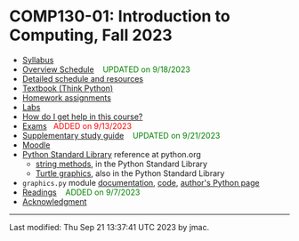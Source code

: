 # COMP130-01: Introduction to Computing, Fall 2023

<!-- ![WCBC with cat](wcbc-cat.jpg) -->

* [Syllabus](syllabus-8-24-2023.docx)
* [Overview Schedule](comp130-schedule-9-18-2023.xlsx)  &nbsp;&nbsp;&nbsp;<font color="green">UPDATED on 9/18/2023</font>
* [Detailed schedule and resources](resources)
* [Textbook (Think Python)](https://greenteapress.com/wp/think-python-2e/)
* [Homework assignments](hw)
* [Labs](labs)
* [How do I get help in this course?](help.md)
* [Exams](exams.md)&nbsp;&nbsp;&nbsp;<font color="red">ADDED on 9/13/2023</font>
* [Supplementary study guide](study-guide/study-guide-9-21-2023.docx) &nbsp;&nbsp;&nbsp;<font color="green">UPDATED on 9/21/2023</font>
* [Moodle](https://lms.dickinson.edu/course/view.php?id=52046)
* [Python Standard Library](https://docs.python.org/3/library/index.html) reference at python.org
  - [string
    methods](https://docs.python.org/3/library/stdtypes.html#string-methods),
    in the Python Standard Library
  - [Turtle graphics](https://docs.python.org/3/library/turtle.html), also in the Python Standard Library
* `graphics.py` module [documentation](https://mcsp.wartburg.edu/zelle/python/graphics/graphics/graphref.html), [code](https://mcsp.wartburg.edu/zelle/python/graphics.py), [author's Python page](https://mcsp.wartburg.edu/zelle/python/)
* [Readings](readings.md)   &nbsp;&nbsp;&nbsp;<font color="green">ADDED on 9/7/2023</font>
* [Acknowledgment](acknowledgment.md)


----
Last modified: Thu Sep 21 13:37:41 UTC 2023 by jmac.
